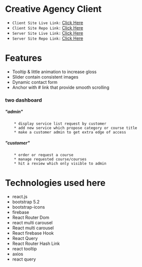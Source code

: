 # Creative Agency Client
 * `Client Site Live Link:` [Click Here](https://creative-agency-233d6.web.app/)
 * `Client Site Repo Link:` [Click Here](https://github.com/mdrakibmia99/creative-agency-client)
 * `Server Site Live Link:` [Click Here](https://creative-agency-server-rakib.onrender.com/)
 * `Server Site Repo Link:` [Click Here](https://github.com/mdrakibmia99/creative-agency-server)
# Features

* Tooltip & little animation to increase gloss
* Slider contain consistent images
* Dynamic contact form
* Anchor with # link that provide smooth scrolling
### two dashboard
#####  "admin"
        * display service list request by customer
        * add new service which propose category or course title
        * make a customer admin to get extra edge of access
#####  "customer"
        * order or request a course
        * manage requested course/courses
        * hit a review which only visible to admin

# Technologies used here
* react.js
* bootstrap 5.2
* bootstrap-icons
* firebase
* React Router Dom
* react multi carousel
* React multi carousel
* React firebase Hook
* React Query
* React Router Hash Link
* react tooltip
* axios
* react query






 

